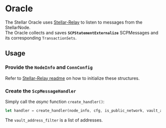 # Oracle

The Stellar Oracle uses [Stellar-Relay](../../../stellar-relay) to listen to messages from the StellarNode.  
The Oracle collects and saves **`SCPStatementExternalize`** SCPMessages and its corresponding `TransactionSets`.

## Usage

### Provide the `NodeInfo` and `ConnConfig` 
Refer to [Stellar-Relay readme](../../../stellar-relay/README.md) on how to initialize these structures.

### Create the `ScpMessageHandler`
Simply call the _async_ function `create_handler()`:
```rust
let handler = create_handler(node_info, cfg, is_public_network, vault_addresses_filter).await?;
```
The `vault_address_filter` is a list of addresses.
